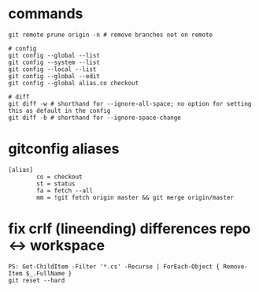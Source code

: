 # commands
```
git remote prune origin -n # remove branches not on remote

# config
git config --global --list
git config --system --list
git config --local --list
git config --global --edit
git config --global alias.co checkout

# diff
git diff -w # shorthand for --ignore-all-space; no option for setting this as default in the config
git diff -b # shorthand for --ignore-space-change
```


# gitconfig aliases
```
[alias]
        co = checkout
        st = status
        fa = fetch --all
        mm = !git fetch origin master && git merge origin/master
```



# fix crlf (lineending) differences repo <-> workspace
```
PS: Get-ChildItem -Filter '*.cs' -Recurse | ForEach-Object { Remove-Item $_.FullName }
git reset --hard
```
